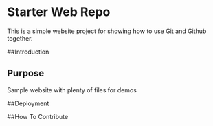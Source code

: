 # Starter Web Repo

This is a simple website project for showing how to use Git and Github together.

##Introduction

## Purpose

Sample website with plenty of files for demos

##Deployment

##How To Contribute
